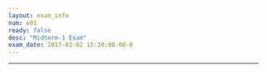 ```yaml
---
layout: exam_info
num: e01
ready: false
desc: "Midterm-1 Exam"
exam_date: 2017-02-02 15:30:00.00-8
---
```



---


